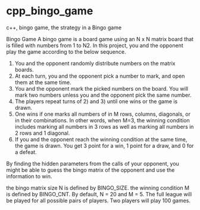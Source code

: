 # cpp_bingo_game
c++, bingo game, the strategy in a Bingo game

Bingo Game
A bingo game is a board game using an N x N matrix board that is filled with numbers from 1 to N2. 
In this project, you and the opponent play the game according to the below sequence.
1) You and the opponent randomly distribute numbers on the matrix boards.
2) At each turn, you and the opponent pick a number to mark, and open them at the same time.
3) You and the opponent mark the picked numbers on the board. You will mark two numbers unless you and the opponent pick the same number.
4) The players repeat turns of 2) and 3) until one wins or the game is drawn.
5) One wins if one marks all numbers of in M rows, columns, diagonals, or in their combinations. 
In other words, when M=3, the winning condition includes marking all numbers in 3 rows as well as marking all numbers in 2 rows and 1 diagonal.
6) If you and the opponent reach the winning condition at the same time, the game is drawn.
You get 3 point for a win, 1 point for a draw, and 0 for a defeat.

By finding the hidden parameters from the calls of your opponent, you might be able to guess the bingo matrix of the opponent and use the information to win.

the bingo matrix size N is defined by BINGO_SIZE.
the winning condition M is defined by BINGO_CNT.
By default, N = 20 and M = 5.
The full league will be played for all possible pairs of players.
Two players will play 100 games. 

